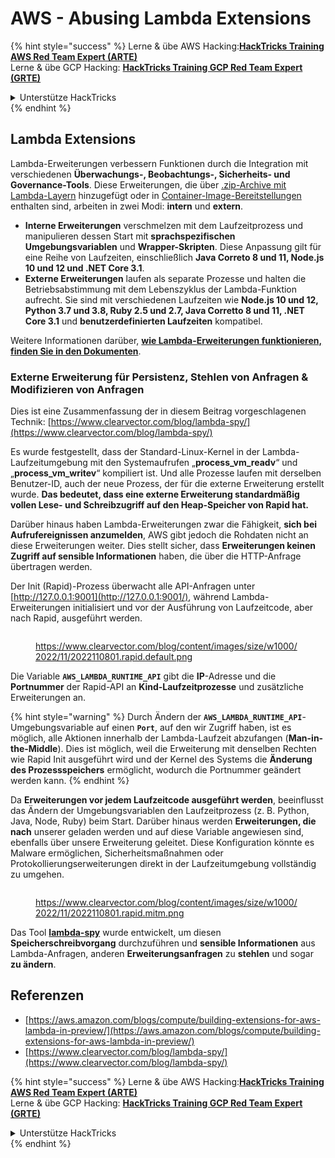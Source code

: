 # AWS - Abusing Lambda Extensions

{% hint style="success" %}
Lerne & übe AWS Hacking:<img src="/.gitbook/assets/image.png" alt="" data-size="line">[**HackTricks Training AWS Red Team Expert (ARTE)**](https://training.hacktricks.xyz/courses/arte)<img src="/.gitbook/assets/image.png" alt="" data-size="line">\
Lerne & übe GCP Hacking: <img src="/.gitbook/assets/image (2).png" alt="" data-size="line">[**HackTricks Training GCP Red Team Expert (GRTE)**<img src="/.gitbook/assets/image (2).png" alt="" data-size="line">](https://training.hacktricks.xyz/courses/grte)

<details>

<summary>Unterstütze HackTricks</summary>

* Überprüfe die [**Abonnementpläne**](https://github.com/sponsors/carlospolop)!
* **Tritt der** 💬 [**Discord-Gruppe**](https://discord.gg/hRep4RUj7f) oder der [**Telegram-Gruppe**](https://t.me/peass) bei oder **folge** uns auf **Twitter** 🐦 [**@hacktricks\_live**](https://twitter.com/hacktricks\_live)**.**
* **Teile Hacking-Tricks, indem du PRs an die** [**HackTricks**](https://github.com/carlospolop/hacktricks) und [**HackTricks Cloud**](https://github.com/carlospolop/hacktricks-cloud) GitHub-Repos einreichst.

</details>
{% endhint %}

## Lambda Extensions

Lambda-Erweiterungen verbessern Funktionen durch die Integration mit verschiedenen **Überwachungs-, Beobachtungs-, Sicherheits- und Governance-Tools**. Diese Erweiterungen, die über [.zip-Archive mit Lambda-Layern](https://docs.aws.amazon.com/lambda/latest/dg/configuration-layers.html) hinzugefügt oder in [Container-Image-Bereitstellungen](https://aws.amazon.com/blogs/compute/working-with-lambda-layers-and-extensions-in-container-images/) enthalten sind, arbeiten in zwei Modi: **intern** und **extern**.

* **Interne Erweiterungen** verschmelzen mit dem Laufzeitprozess und manipulieren dessen Start mit **sprachspezifischen Umgebungsvariablen** und **Wrapper-Skripten**. Diese Anpassung gilt für eine Reihe von Laufzeiten, einschließlich **Java Correto 8 und 11, Node.js 10 und 12 und .NET Core 3.1**.
* **Externe Erweiterungen** laufen als separate Prozesse und halten die Betriebsabstimmung mit dem Lebenszyklus der Lambda-Funktion aufrecht. Sie sind mit verschiedenen Laufzeiten wie **Node.js 10 und 12, Python 3.7 und 3.8, Ruby 2.5 und 2.7, Java Corretto 8 und 11, .NET Core 3.1** und **benutzerdefinierten Laufzeiten** kompatibel.

Weitere Informationen darüber, [**wie Lambda-Erweiterungen funktionieren, finden Sie in den Dokumenten**](https://docs.aws.amazon.com/lambda/latest/dg/runtimes-extensions-api.html).

### Externe Erweiterung für Persistenz, Stehlen von Anfragen & Modifizieren von Anfragen

Dies ist eine Zusammenfassung der in diesem Beitrag vorgeschlagenen Technik: [https://www.clearvector.com/blog/lambda-spy/](https://www.clearvector.com/blog/lambda-spy/)

Es wurde festgestellt, dass der Standard-Linux-Kernel in der Lambda-Laufzeitumgebung mit den Systemaufrufen „**process\_vm\_readv**“ und „**process\_vm\_writev**“ kompiliert ist. Und alle Prozesse laufen mit derselben Benutzer-ID, auch der neue Prozess, der für die externe Erweiterung erstellt wurde. **Das bedeutet, dass eine externe Erweiterung standardmäßig vollen Lese- und Schreibzugriff auf den Heap-Speicher von Rapid hat.**

Darüber hinaus haben Lambda-Erweiterungen zwar die Fähigkeit, **sich bei Aufrufereignissen anzumelden**, AWS gibt jedoch die Rohdaten nicht an diese Erweiterungen weiter. Dies stellt sicher, dass **Erweiterungen keinen Zugriff auf sensible Informationen** haben, die über die HTTP-Anfrage übertragen werden.

Der Init (Rapid)-Prozess überwacht alle API-Anfragen unter [http://127.0.0.1:9001](http://127.0.0.1:9001/), während Lambda-Erweiterungen initialisiert und vor der Ausführung von Laufzeitcode, aber nach Rapid, ausgeführt werden.

<figure><img src="../../../../.gitbook/assets/image (254).png" alt=""><figcaption><p><a href="https://www.clearvector.com/blog/content/images/size/w1000/2022/11/2022110801.rapid.default.png">https://www.clearvector.com/blog/content/images/size/w1000/2022/11/2022110801.rapid.default.png</a></p></figcaption></figure>

Die Variable **`AWS_LAMBDA_RUNTIME_API`** gibt die **IP**-Adresse und die **Portnummer** der Rapid-API an **Kind-Laufzeitprozesse** und zusätzliche Erweiterungen an.

{% hint style="warning" %}
Durch Ändern der **`AWS_LAMBDA_RUNTIME_API`**-Umgebungsvariable auf einen **`Port`**, auf den wir Zugriff haben, ist es möglich, alle Aktionen innerhalb der Lambda-Laufzeit abzufangen (**Man-in-the-Middle**). Dies ist möglich, weil die Erweiterung mit denselben Rechten wie Rapid Init ausgeführt wird und der Kernel des Systems die **Änderung des Prozessspeichers** ermöglicht, wodurch die Portnummer geändert werden kann.
{% endhint %}

Da **Erweiterungen vor jedem Laufzeitcode ausgeführt werden**, beeinflusst das Ändern der Umgebungsvariablen den Laufzeitprozess (z. B. Python, Java, Node, Ruby) beim Start. Darüber hinaus werden **Erweiterungen, die nach** unserer geladen werden und auf diese Variable angewiesen sind, ebenfalls über unsere Erweiterung geleitet. Diese Konfiguration könnte es Malware ermöglichen, Sicherheitsmaßnahmen oder Protokollierungserweiterungen direkt in der Laufzeitumgebung vollständig zu umgehen.

<figure><img src="../../../../.gitbook/assets/image (267).png" alt=""><figcaption><p><a href="https://www.clearvector.com/blog/content/images/size/w1000/2022/11/2022110801.rapid.mitm.png">https://www.clearvector.com/blog/content/images/size/w1000/2022/11/2022110801.rapid.mitm.png</a></p></figcaption></figure>

Das Tool [**lambda-spy**](https://github.com/clearvector/lambda-spy) wurde entwickelt, um diesen **Speicherschreibvorgang** durchzuführen und **sensible Informationen** aus Lambda-Anfragen, anderen **Erweiterungsanfragen** zu **stehlen** und sogar **zu ändern**.

## Referenzen

* [https://aws.amazon.com/blogs/compute/building-extensions-for-aws-lambda-in-preview/](https://aws.amazon.com/blogs/compute/building-extensions-for-aws-lambda-in-preview/)
* [https://www.clearvector.com/blog/lambda-spy/](https://www.clearvector.com/blog/lambda-spy/)

{% hint style="success" %}
Lerne & übe AWS Hacking:<img src="/.gitbook/assets/image.png" alt="" data-size="line">[**HackTricks Training AWS Red Team Expert (ARTE)**](https://training.hacktricks.xyz/courses/arte)<img src="/.gitbook/assets/image.png" alt="" data-size="line">\
Lerne & übe GCP Hacking: <img src="/.gitbook/assets/image (2).png" alt="" data-size="line">[**HackTricks Training GCP Red Team Expert (GRTE)**<img src="/.gitbook/assets/image (2).png" alt="" data-size="line">](https://training.hacktricks.xyz/courses/grte)

<details>

<summary>Unterstütze HackTricks</summary>

* Überprüfe die [**Abonnementpläne**](https://github.com/sponsors/carlospolop)!
* **Tritt der** 💬 [**Discord-Gruppe**](https://discord.gg/hRep4RUj7f) oder der [**Telegram-Gruppe**](https://t.me/peass) bei oder **folge** uns auf **Twitter** 🐦 [**@hacktricks\_live**](https://twitter.com/hacktricks\_live)**.**
* **Teile Hacking-Tricks, indem du PRs an die** [**HackTricks**](https://github.com/carlospolop/hacktricks) und [**HackTricks Cloud**](https://github.com/carlospolop/hacktricks-cloud) GitHub-Repos einreichst.

</details>
{% endhint %}
